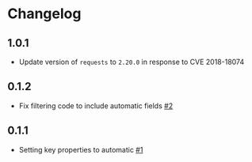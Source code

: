# Changelog

## 1.0.1
  * Update version of `requests` to `2.20.0` in response to CVE 2018-18074

## 0.1.2
  * Fix filtering code to include automatic fields [#2](https://github.com/singer-io/tap-sendgrid/pull/2)

## 0.1.1
  * Setting key properties to automatic [#1](https://github.com/singer-io/tap-sendgrid/pull/1)
